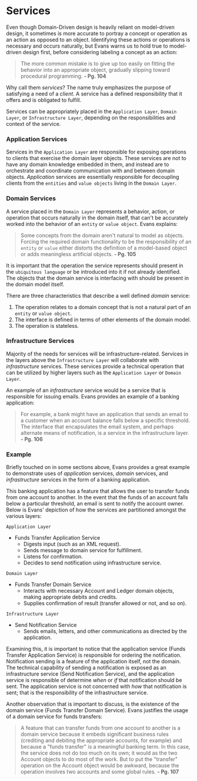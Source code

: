 # Services

Even though Domain-Driven design is heavily reliant on model-driven design, it sometimes is more accurate to portray a concept or operation as an action as opposed to an object. Identifying these actions or operations is necessary and occurs naturally, but Evans warns us to hold true to model-driven design first, before considering labeling a concept as an action:

> The more common mistake is to give up too easily on fitting the behavior into an appropriate object, gradually slipping toward procedural programming. **- Pg. 104**

Why call them _services_? The name truly emphasizes the purpose of satisfying a need of a _client_. A service has a defined responsibility that it offers and is obligated to fulfill.

Services can be appropriately placed in the `Application Layer`, `Domain Layer`, or `Infrastructure Layer`, depending on the responsibilities and context of the service.

### Application Services

Services in the `Application Layer` are responsible for exposing operations to clients that exercise the domain layer objects. These services are not to have any domain knowledge embedded in them, and instead are to orchestrate and coordinate communication with and between domain objects. _Application_ services are essentially responsible for decoupling clients from the `entities` and `value objects` living in the `Domain Layer`.

### Domain Services

A service placed in the `Domain Layer` represents a behavior, action, or operation that occurs naturally in the domain itself, that can't be accurately worked into the behavior of an `entity` or `value object`. Evans explains:

> Some concepts from the domain aren't natural to model as objects. Forcing the required domain functionality to be the responsibility of an `entity` or `value` either distorts the definition of a model-based object or adds meaningless artificial objects. **- Pg. 105**

It is important that the operation the service represents should present in the `ubiquitous language` or be introduced into it if not already identified. The objects that the domain service is interfacing with should be present in the domain model itself.

There are three characteristics that describe a well defined _domain_ service:

1. The operation relates to a domain concept that is not a natural part of an `entity` or `value object`.
2. The interface is defined in terms of other elements of the domain model.
3. The operation is stateless.

### Infrastructure Services

Majority of the needs for services will be infrastructure-related. Services in the layers above the `Infrastructure Layer` will collaborate with _infrastructure_ services. These services provide a technical operation that can be utilized by higher layers such as the `Application Layer` or `Domain Layer`.

An example of an _infrastructure_ service would be a service that is responsible for issuing emails. Evans provides an example of a banking application:

> For example,  a bank might have an application that sends an email to a customer when an account balance falls below a specific threshold. The interface that encapsulates the email system, and perhaps alternate means of notification, is a service in the infrastructure layer. **- Pg. 106**

### Example

Briefly touched on in some sections above, Evans provides a great example to demonstrate uses of _application_ services, _domain_ services, and _infrastructure_ services in the form of a banking application.

This banking application has a feature that allows the user to transfer funds from one account to another. In the event that the funds of an account falls below a particular threshold, an email is sent to notify the account owner. Below is Evans' depiction of how the services are partitioned amongst the various layers:

`Application Layer`

- Funds Transfer Application Service
  + Digests input (such as an XML request).
  + Sends message to domain service for fulfillment.
  + Listens for confirmation.
  + Decides to send notification using infrastructure service.

`Domain Layer`

- Funds Transfer Domain Service
  + Interacts with necessary Account and Ledger domain objects, making appropriate debits and credits.
  + Supplies confirmation of result (transfer allowed or not, and so on).

`Infrastructure Layer`

- Send Notification Service
  + Sends emails, letters, and other communications as directed by the application.

Examining this, it is important to notice that the application service (Funds Transfer Application Service) is responsible for ordering the notification. Notification sending is a feature of the application itself, not the domain. The technical capability of sending a notification is exposed as an infrastructure service (Send Notification Service), and the application service is responsible of determine _when_ or _if_ that notification should be sent. The application service is not concerned with _how_ that notification is sent; that is the responsibility of the infrastructure service.

Another observation that is important to discuss, is the existence of the domain service (Funds Transfer Domain Service). Evans justifies the usage of a domain service for funds transfers:

> A feature that can transfer funds from one account to another is a domain service because it embeds significant business rules (crediting and debiting the appropriate accounts, for example) and because a "funds transfer" is a meaningful banking term. In this case, the service does not do too much on its own; it would as the two Account objects to do most of the work. But to put the "transfer" operation on the Account object would be awkward, because the operation involves two accounts and some global rules. **- Pg. 107**
